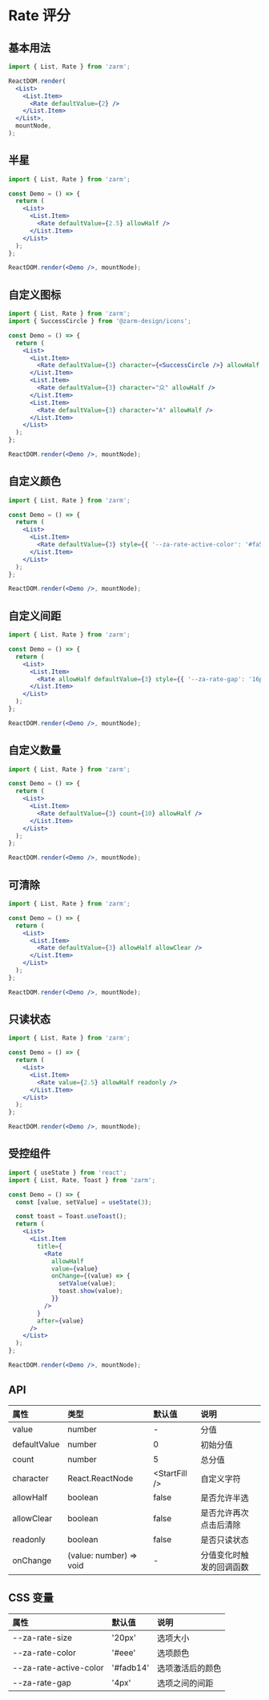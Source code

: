 # Rate 评分

## 基本用法

```jsx
import { List, Rate } from 'zarm';

ReactDOM.render(
  <List>
    <List.Item>
      <Rate defaultValue={2} />
    </List.Item>
  </List>,
  mountNode,
);
```

## 半星

```jsx
import { List, Rate } from 'zarm';

const Demo = () => {
  return (
    <List>
      <List.Item>
        <Rate defaultValue={2.5} allowHalf />
      </List.Item>
    </List>
  );
};

ReactDOM.render(<Demo />, mountNode);
```

## 自定义图标

```jsx
import { List, Rate } from 'zarm';
import { SuccessCircle } from '@zarm-design/icons';

const Demo = () => {
  return (
    <List>
      <List.Item>
        <Rate defaultValue={3} character={<SuccessCircle />} allowHalf />
      </List.Item>
      <List.Item>
        <Rate defaultValue={3} character="众" allowHalf />
      </List.Item>
      <List.Item>
        <Rate defaultValue={3} character="A" allowHalf />
      </List.Item>
    </List>
  );
};

ReactDOM.render(<Demo />, mountNode);
```

## 自定义颜色

```jsx
import { List, Rate } from 'zarm';

const Demo = () => {
  return (
    <List>
      <List.Item>
        <Rate defaultValue={3} style={{ '--za-rate-active-color': '#fa541b' }} allowHalf />
      </List.Item>
    </List>
  );
};

ReactDOM.render(<Demo />, mountNode);
```

## 自定义间距

```jsx
import { List, Rate } from 'zarm';

const Demo = () => {
  return (
    <List>
      <List.Item>
        <Rate allowHalf defaultValue={3} style={{ '--za-rate-gap': '16px' }} />
      </List.Item>
    </List>
  );
};

ReactDOM.render(<Demo />, mountNode);
```

## 自定义数量

```jsx
import { List, Rate } from 'zarm';

const Demo = () => {
  return (
    <List>
      <List.Item>
        <Rate defaultValue={3} count={10} allowHalf />
      </List.Item>
    </List>
  );
};

ReactDOM.render(<Demo />, mountNode);
```

## 可清除

```jsx
import { List, Rate } from 'zarm';

const Demo = () => {
  return (
    <List>
      <List.Item>
        <Rate defaultValue={3} allowHalf allowClear />
      </List.Item>
    </List>
  );
};

ReactDOM.render(<Demo />, mountNode);
```

## 只读状态

```jsx
import { List, Rate } from 'zarm';

const Demo = () => {
  return (
    <List>
      <List.Item>
        <Rate value={2.5} allowHalf readonly />
      </List.Item>
    </List>
  );
};

ReactDOM.render(<Demo />, mountNode);
```

## 受控组件

```jsx
import { useState } from 'react';
import { List, Rate, Toast } from 'zarm';

const Demo = () => {
  const [value, setValue] = useState(3);

  const toast = Toast.useToast();
  return (
    <List>
      <List.Item
        title={
          <Rate
            allowHalf
            value={value}
            onChange={(value) => {
              setValue(value);
              toast.show(value);
            }}
          />
        }
        after={value}
      />
    </List>
  );
};

ReactDOM.render(<Demo />, mountNode);
```

## API

| 属性         | 类型                    | 默认值           | 说明                     |
| :----------- | :---------------------- | :--------------- | :----------------------- |
| value        | number                  | -                | 分值                     |
| defaultValue | number                  | 0                | 初始分值                 |
| count        | number                  | 5                | 总分值                   |
| character    | React.ReactNode         | \<StartFill \/\> | 自定义字符               |
| allowHalf    | boolean                 | false            | 是否允许半选             |
| allowClear   | boolean                 | false            | 是否允许再次点击后清除   |
| readonly     | boolean                 | false            | 是否只读状态             |
| onChange     | (value: number) => void | -                | 分值变化时触发的回调函数 |

## CSS 变量

| 属性                   | 默认值    | 说明             |
| :--------------------- | :-------- | :--------------- |
| --za-rate-size         | '20px'    | 选项大小         |
| --za-rate-color        | '#eee'    | 选项颜色         |
| --za-rate-active-color | '#fadb14' | 选项激活后的颜色 |
| --za-rate-gap          | '4px'     | 选项之间的间距   |
